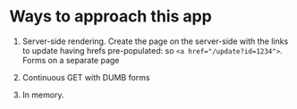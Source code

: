 # Ways to approach this app

1. Server-side rendering. Create the page on the server-side with the links to update having hrefs pre-populated: so `<a href="/update?id=1234">`. Forms on a separate page

2. Continuous GET with DUMB forms

3. In memory.